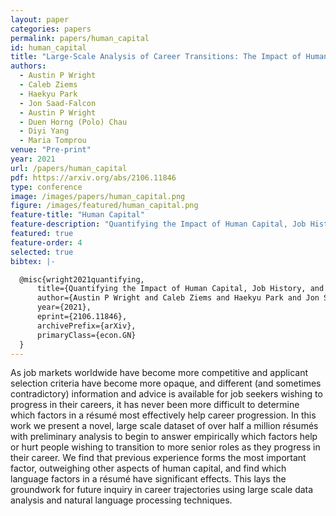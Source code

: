 ```yaml
---
layout: paper
categories: papers
permalink: papers/human_capital
id: human_capital
title: "Large-Scale Analysis of Career Transitions: The Impact of Human Capital, Job History, and Language Factors"
authors: 
  - Austin P Wright
  - Caleb Ziems
  - Haekyu Park
  - Jon Saad-Falcon
  - Austin P Wright
  - Duen Horng (Polo) Chau
  - Diyi Yang
  - Maria Tomprou
venue: "Pre-print"
year: 2021
url: /papers/human_capital
pdf: https://arxiv.org/abs/2106.11846
type: conference
image: /images/papers/human_capital.png
figure: /images/featured/human_capital.png
feature-title: "Human Capital"
feature-description: "Quantifying the Impact of Human Capital, Job History, and Language Factors on Job Seniority with a Large-scale Analysis of Resumes"
featured: true
feature-order: 4
selected: true
bibtex: |-

  @misc{wright2021quantifying,
      title={Quantifying the Impact of Human Capital, Job History, and Language Factors on Job Seniority with a Large-scale Analysis of Resumes}, 
      author={Austin P Wright and Caleb Ziems and Haekyu Park and Jon Saad-Falcon and Duen Horng Chau and Diyi Yang and Maria Tomprou},
      year={2021},
      eprint={2106.11846},
      archivePrefix={arXiv},
      primaryClass={econ.GN}
  }
---
```


As job markets worldwide have become more competitive and applicant selection criteria have become more opaque, and different (and sometimes contradictory) information and advice is available for job seekers wishing to progress in their careers, it has never been more difficult to determine which factors in a résumé most effectively help career progression. In this work we present a novel, large scale dataset of over half a million résumés with preliminary analysis to begin to answer empirically which factors help or hurt people wishing to transition to more senior roles as they progress in their career. We find that previous experience forms the most important factor, outweighing other aspects of human capital, and find which language factors in a résumé have significant effects. This lays the groundwork for future inquiry in career trajectories using large scale data analysis and natural language processing techniques.

